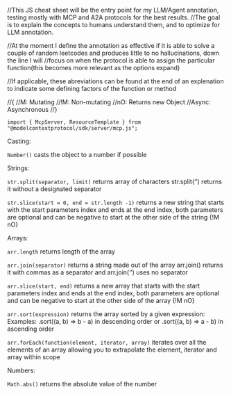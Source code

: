 //This JS cheat sheet will be the entry point for my LLM/Agent annotation, testing mostly with MCP and A2A protocols for the best results.
//The goal is to explain the concepts to humans understand them, and to optimize for LLM annotation.

//At the moment I define the annotation as effective if it is able to solve a couple of random leetcodes and produces little to no hallucinations, down the line I will //focus on when the protocol is able to assign the particular function(this becomes more relevant as the options expand)


//If applicable, these abreviations can be found at the end of an explenation to indicate some defining factors of the function or method

//{
//M: Mutating
//!M: Non-mutating
//nO: Returns new Object
//Async: Asynchronous
//}

`import { McpServer, ResourceTemplate } from "@modelcontextprotocol/sdk/server/mcp.js";`

Casting:

`Number()` casts the object to a number if possible

Strings:

`str.split(separator, limit)` returns array of characters str.split(‘’) returns it without a designated separator

`str.slice(start = 0, end = str.length -1)` returns a new string that starts with the start parameters index and ends at the end index, both parameters are optional and can be negative to start at the other side of the string {!M nO}


Arrays:

`arr.length` returns length of the array

`arr.join(separator)` returns a string made out of the array arr.join() returns it with commas as a separator and arr.join(‘’) uses no separator

`arr.slice(start, end)` returns a new array that starts with the start parameters index and ends at the end index, both parameters are optional and can be negative to start at the other side of the array {!M nO}

`arr.sort(expression)` returns the array sorted by a given expression: Examples: .sort((a, b) => b - a) in descending order or .sort((a, b) => a - b) in ascending order

`arr.forEach(function(element, iterator, array)` iterates over all the elements of an array allowing you to extrapolate the element, iterator and array within scope

Numbers:

`Math.abs()` returns the absolute value of the number
